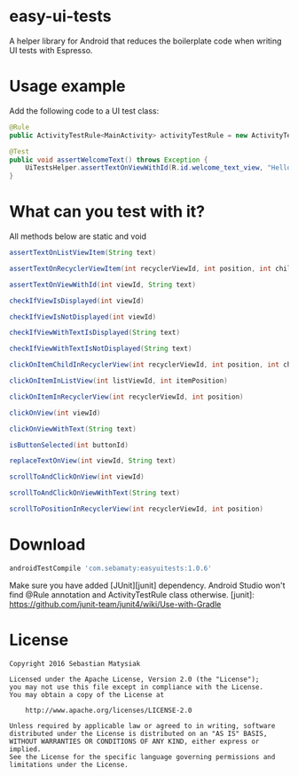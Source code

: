 # easy-ui-tests
A helper library for Android that reduces the boilerplate code when writing UI tests with Espresso.

# Usage example
Add the following code to a UI test class:
```java
@Rule
public ActivityTestRule<MainActivity> activityTestRule = new ActivityTestRule<>(MainActivity.class);

@Test
public void assertWelcomeText() throws Exception {
    UiTestsHelper.assertTextOnViewWithId(R.id.welcome_text_view, "Hello World!");
}
```
# What can you test with it?
All methods below are static and void
```java
assertTextOnListViewItem(String text)

assertTextOnRecyclerViewItem(int recyclerViewId, int position, int childViewId, String text)

assertTextOnViewWithId(int viewId, String text)

checkIfViewIsDisplayed(int viewId)

checkIfViewIsNotDisplayed(int viewId)

checkIfViewWithTextIsDisplayed(String text)

checkIfViewWithTextIsNotDisplayed(String text)

clickOnItemChildInRecyclerView(int recyclerViewId, int position, int childViewId)

clickOnItemInListView(int listViewId, int itemPosition)

clickOnItemInRecyclerView(int recyclerViewId, int position)

clickOnView(int viewId)

clickOnViewWithText(String text)

isButtonSelected(int buttonId)

replaceTextOnView(int viewId, String text)

scrollToAndClickOnView(int viewId)

scrollToAndClickOnViewWithText(String text)

scrollToPositionInRecyclerView(int recyclerViewId, int position)
```
# Download
```gradle
androidTestCompile 'com.sebamaty:easyuitests:1.0.6'
```
Make sure you have added [JUnit][junit] dependency. Android Studio won't find @Rule annotation and ActivityTestRule class otherwise.
[junit]: https://github.com/junit-team/junit4/wiki/Use-with-Gradle

# License
```
Copyright 2016 Sebastian Matysiak

Licensed under the Apache License, Version 2.0 (the "License");
you may not use this file except in compliance with the License.
You may obtain a copy of the License at

    http://www.apache.org/licenses/LICENSE-2.0

Unless required by applicable law or agreed to in writing, software
distributed under the License is distributed on an "AS IS" BASIS,
WITHOUT WARRANTIES OR CONDITIONS OF ANY KIND, either express or implied.
See the License for the specific language governing permissions and
limitations under the License.
```
